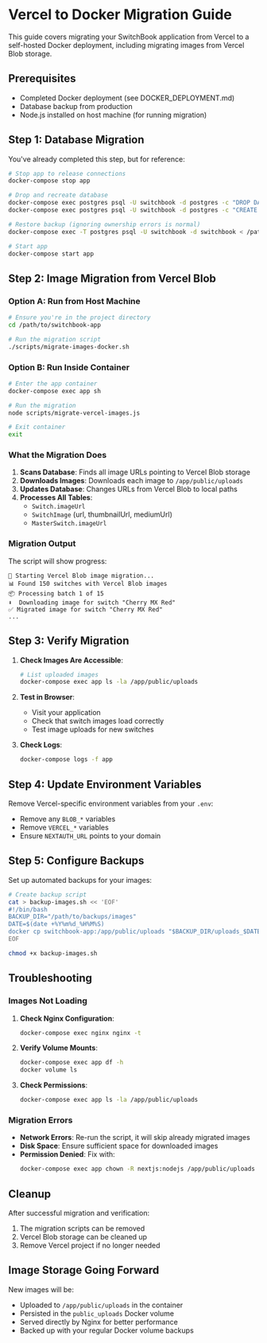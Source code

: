 # Vercel to Docker Migration Guide

This guide covers migrating your SwitchBook application from Vercel to a self-hosted Docker deployment, including migrating images from Vercel Blob storage.

## Prerequisites

- Completed Docker deployment (see DOCKER_DEPLOYMENT.md)
- Database backup from production
- Node.js installed on host machine (for running migration)

## Step 1: Database Migration

You've already completed this step, but for reference:

```bash
# Stop app to release connections
docker-compose stop app

# Drop and recreate database
docker-compose exec postgres psql -U switchbook -d postgres -c "DROP DATABASE IF EXISTS switchbook;"
docker-compose exec postgres psql -U switchbook -d postgres -c "CREATE DATABASE switchbook;"

# Restore backup (ignoring ownership errors is normal)
docker-compose exec -T postgres psql -U switchbook -d switchbook < /path/to/backup.sql

# Start app
docker-compose start app
```

## Step 2: Image Migration from Vercel Blob

### Option A: Run from Host Machine

```bash
# Ensure you're in the project directory
cd /path/to/switchbook-app

# Run the migration script
./scripts/migrate-images-docker.sh
```

### Option B: Run Inside Container

```bash
# Enter the app container
docker-compose exec app sh

# Run the migration
node scripts/migrate-vercel-images.js

# Exit container
exit
```

### What the Migration Does

1. **Scans Database**: Finds all image URLs pointing to Vercel Blob storage
2. **Downloads Images**: Downloads each image to `/app/public/uploads`
3. **Updates Database**: Changes URLs from Vercel Blob to local paths
4. **Processes All Tables**:
   - `Switch.imageUrl`
   - `SwitchImage` (url, thumbnailUrl, mediumUrl)
   - `MasterSwitch.imageUrl`

### Migration Output

The script will show progress:
```
🚀 Starting Vercel Blob image migration...
📊 Found 150 switches with Vercel Blob images
📦 Processing batch 1 of 15
⬇️  Downloading image for switch "Cherry MX Red"
✅ Migrated image for switch "Cherry MX Red"
...
```

## Step 3: Verify Migration

1. **Check Images Are Accessible**:
   ```bash
   # List uploaded images
   docker-compose exec app ls -la /app/public/uploads
   ```

2. **Test in Browser**:
   - Visit your application
   - Check that switch images load correctly
   - Test image uploads for new switches

3. **Check Logs**:
   ```bash
   docker-compose logs -f app
   ```

## Step 4: Update Environment Variables

Remove Vercel-specific environment variables from your `.env`:
- Remove any `BLOB_*` variables
- Remove `VERCEL_*` variables
- Ensure `NEXTAUTH_URL` points to your domain

## Step 5: Configure Backups

Set up automated backups for your images:

```bash
# Create backup script
cat > backup-images.sh << 'EOF'
#!/bin/bash
BACKUP_DIR="/path/to/backups/images"
DATE=$(date +%Y%m%d_%H%M%S)
docker cp switchbook-app:/app/public/uploads "$BACKUP_DIR/uploads_$DATE"
EOF

chmod +x backup-images.sh
```

## Troubleshooting

### Images Not Loading

1. **Check Nginx Configuration**:
   ```bash
   docker-compose exec nginx nginx -t
   ```

2. **Verify Volume Mounts**:
   ```bash
   docker-compose exec app df -h
   docker volume ls
   ```

3. **Check Permissions**:
   ```bash
   docker-compose exec app ls -la /app/public/uploads
   ```

### Migration Errors

- **Network Errors**: Re-run the script, it will skip already migrated images
- **Disk Space**: Ensure sufficient space for downloaded images
- **Permission Denied**: Fix with:
  ```bash
  docker-compose exec app chown -R nextjs:nodejs /app/public/uploads
  ```

## Cleanup

After successful migration and verification:

1. The migration scripts can be removed
2. Vercel Blob storage can be cleaned up
3. Remove Vercel project if no longer needed

## Image Storage Going Forward

New images will be:
- Uploaded to `/app/public/uploads` in the container
- Persisted in the `public_uploads` Docker volume
- Served directly by Nginx for better performance
- Backed up with your regular Docker volume backups